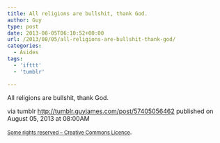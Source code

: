 ```yaml
---
title: All religions are bullshit, thank God.
author: Guy
type: post
date: 2013-08-05T06:10:52+00:00
url: /2013/08/05/all-religions-are-bullshit-thank-god/
categories:
  - Asides
tags:
  - 'ifttt'
  - 'tumblr'

---
```

All religions are bullshit, thank God.

via tumblr http://tumblr.guyjames.com/post/57405056462 published on August 05, 2013 at 08:00AM

<small><a href="https://creativecommons.org/licenses/by-nc/3.0/" target="_blank">Some rights reserved &#8211; Creative Commons Licence</a></small>.